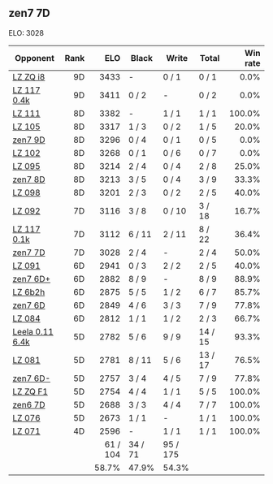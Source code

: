 ## zen7 7D ##

ELO: 3028

Opponent | Rank | ELO | Black | Write | Total | Win rate
---------|-----:|----:|-------|-------|-------|-------:
[LZ ZQ i8](LZ%20ZQ%20i8.md) | 9D | 3433 | - | 0 / 1 | 0 / 1 | 0.0%
[LZ 117 0.4k](LZ%20117%200.4k.md) | 9D | 3411 | 0 / 2 | - | 0 / 2 | 0.0%
[LZ 111](LZ%20111.md) | 8D | 3382 | - | 1 / 1 | 1 / 1 | 100.0%
[LZ 105](LZ%20105.md) | 8D | 3317 | 1 / 3 | 0 / 2 | 1 / 5 | 20.0%
[zen7 9D](zen7%209D.md) | 8D | 3296 | 0 / 4 | 0 / 1 | 0 / 5 | 0.0%
[LZ 102](LZ%20102.md) | 8D | 3268 | 0 / 1 | 0 / 6 | 0 / 7 | 0.0%
[LZ 095](LZ%20095.md) | 8D | 3214 | 2 / 4 | 0 / 4 | 2 / 8 | 25.0%
[zen7 8D](zen7%208D.md) | 8D | 3213 | 3 / 5 | 0 / 4 | 3 / 9 | 33.3%
[LZ 098](LZ%20098.md) | 8D | 3201 | 2 / 3 | 0 / 2 | 2 / 5 | 40.0%
[LZ 092](LZ%20092.md) | 7D | 3116 | 3 / 8 | 0 / 10 | 3 / 18 | 16.7%
[LZ 117 0.1k](LZ%20117%200.1k.md) | 7D | 3112 | 6 / 11 | 2 / 11 | 8 / 22 | 36.4%
[zen7 7D](zen7%207D.md) | 7D | 3028 | 2 / 4 | - | 2 / 4 | 50.0%
[LZ 091](LZ%20091.md) | 6D | 2941 | 0 / 3 | 2 / 2 | 2 / 5 | 40.0%
[zen7 6D+](zen7%206D+.md) | 6D | 2882 | 8 / 9 | - | 8 / 9 | 88.9%
[LZ 6b2h](LZ%206b2h.md) | 6D | 2875 | 5 / 5 | 1 / 2 | 6 / 7 | 85.7%
[zen7 6D](zen7%206D.md) | 6D | 2849 | 4 / 6 | 3 / 3 | 7 / 9 | 77.8%
[LZ 084](LZ%20084.md) | 6D | 2812 | 1 / 1 | 1 / 2 | 2 / 3 | 66.7%
[Leela 0.11 6.4k](Leela%200.11%206.4k.md) | 5D | 2782 | 5 / 6 | 9 / 9 | 14 / 15 | 93.3%
[LZ 081](LZ%20081.md) | 5D | 2781 | 8 / 11 | 5 / 6 | 13 / 17 | 76.5%
[zen7 6D-](zen7%206D-.md) | 5D | 2757 | 3 / 4 | 4 / 5 | 7 / 9 | 77.8%
[LZ ZQ F1](LZ%20ZQ%20F1.md) | 5D | 2754 | 4 / 4 | 1 / 1 | 5 / 5 | 100.0%
[zen6 7D](zen6%207D.md) | 5D | 2688 | 3 / 3 | 4 / 4 | 7 / 7 | 100.0%
[LZ 076](LZ%20076.md) | 5D | 2673 | 1 / 1 | - | 1 / 1 | 100.0%
[LZ 071](LZ%20071.md) | 4D | 2596 | - | 1 / 1 | 1 / 1 | 100.0%
 | | | 61 / 104 | 34 / 71 | 95 / 175 | 
 | | | 58.7% | 47.9% | 54.3% | 
